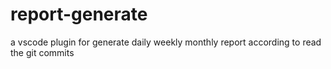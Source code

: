 # report-generate
a vscode plugin for generate daily  weekly monthly report according to read the git commits  
